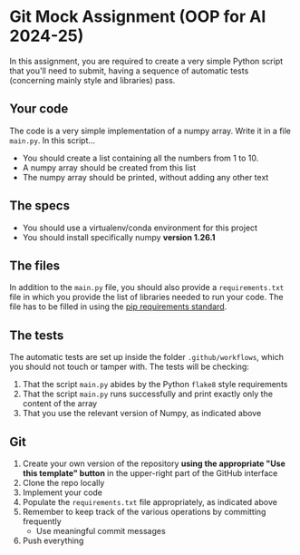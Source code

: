 # Git Mock Assignment (OOP for AI 2024-25)

In this assignment, you are required to create a very simple Python script that you'll need to submit, having a sequence of automatic tests (concerning mainly style and libraries) pass.

## Your code
The code is a very simple implementation of a numpy array.
Write it in a file `main.py`. In this script...

* You should create a list containing all the numbers from 1 to 10.
* A numpy array should be created from this list
* The numpy array should be printed, without adding any other text

## The specs

* You should use a virtualenv/conda environment for this project
* You should install specifically numpy **version 1.26.1**

## The files

In addition to the `main.py` file, you should also provide a `requirements.txt` file in which you provide the list of libraries needed to run your code.
The file has to be filled in using the [pip requirements standard](https://pip.pypa.io/en/stable/reference/requirements-file-format/).

## The tests

The automatic tests are set up inside the folder `.github/workflows`, which you should not touch or tamper with.
The tests will be checking:

1. That the script `main.py` abides by the Python `flake8` style requirements
2. That the script `main.py` runs successfully and print exactly only the content of the array
3. That you use the relevant version of Numpy, as indicated above

## Git

1. Create your own version of the repository **using the appropriate "Use this template" button** in the upper-right part of the GitHub interface
2. Clone the repo locally
3. Implement your code
4. Populate the `requirements.txt` file appropriately, as indicated above
5. Remember to keep track of the various operations by committing frequently
   * Use meaningful commit messages
6. Push everything
